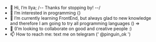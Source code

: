 - 👋 Hi, I’m Ilya;
/-- Thanks for stopping by! --/
- 👀 I’m interested in programming {}
- 🌱 I’m currently learning FrontEnd, but always glad to new knowledge and therefore I am going to try all programming languages () =>
- 💞️ (I’m looking to collaborate on good and creative people :)
- 📫 How to reach me: text me on telegram (' @pinguin_ok ')

<!---
Pinguinok/Pinguinok is a ✨ special ✨ repository because its `README.md` (this file) appears on your GitHub profile.
You can click the Preview link to take a look at your changes.
--->
